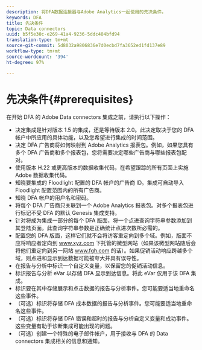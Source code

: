 ```yaml
---
description: 将DFA数据连接器与Adobe Analytics一起使用的先决条件。
keywords: DFA
title: 先决条件
topic: Data connectors
uuid: b5f5e30c-e269-41a4-9236-5ddc404bfd94
translation-type: tm+mt
source-git-commit: 5d8032a9806836e7d0ecbd7fa3652ed1fd137e89
workflow-type: tm+mt
source-wordcount: '394'
ht-degree: 97%

---
```



# 先决条件{#prerequisites}

在开始 DFA 的 Adobe Data connectors 集成之前，请执行以下操作：

* 决定集成是针对版本 1.5 的集成，还是等待版本 2.0。此决定取决于您的 DFA 帐户中所应用的具体功能，以及您希望进行集成的时间范围。
* 决定 DFA 广告商将如何映射到 Adobe Analytics 报表包。例如，如果您具有多个 DFA 广告商和多个报表包，您将需要决定哪些广告商与哪些报表包配对。
* 使用版本 H.22 或更高版本的数据收集代码，在希望跟踪的所有页面上实施 Adobe 数据收集代码。
* 知晓要集成的 Floodlight 配置的 DFA 帐户的广告商 ID。集成可自动导入 Floodlight 配置范围内的所有广告商。
* 知晓 DFA 帐户的用户名和密码。
* 将每个 DFA 广告商只关联到一个 Adobe Analytics 报表包。对多个报表包进行标记不受 DFA 的默认 Genesis 集成支持。
* 针对将成为集成一部分的每个 DFA 版面，将一个点进查询字符串参数添加到其登陆页面。此查询字符串参数是正确统计点进次数所必需的。
* 配置您的 DFA 版面，这样它们就不会将访客重定向到多个域。例如，版面不应将响应者定向到 www.xyz.com 下托管的微型网站（如果该微型网站随后会将他们重定向到另一网站 www.fgh.com 的话）。如果促销活动响应跨越多个域，则点进和显示到达数据可能被夸大并具有误导性。
* 在报告与分析中标识一个自定义变量，以保留您的促销活动信息。
* 标识报告与分析 eVar 以存储 DFA 显示到达信息。将此 eVar 仅用于该 DFA 集成。
* 标识要在其中存储展示和点击数据的报告与分析事件。您可能要适当地重命名这些事件。
* （可选）标识将存储 DFA 成本数据的报告与分析事件。您可能要适当地重命名这些事件。
* （可选）标识将存储 DFA 错误和超时的报告与分析自定义变量和成功事件。这些变量有助于诊断集成可能出现的问题。
* （可选）创建一个特殊的电子邮件帐户，用于接收与 DFA 的 Data connectors 集成相关的信息和通知。

